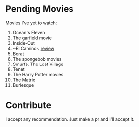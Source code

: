 # Pending Movies
Movies I've yet to watch:

1. Ocean's Eleven
2. The garfield movie
3. Inside-Out
4. ~El Camino~ [review](https://github.com/Mutoxicated/Pending-Movies/issues/1)
5. Borat
6. The spongebob movies
7. Smurfs: The Lost Village
8. Tenet
9. The Harry Potter movies
10. The Matrix
11. Burlesque

# Contribute

I accept any recommendation. Just make a pr and I'll accept it.
